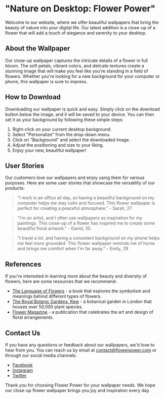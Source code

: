 <!--
Write me content for website with wallpaper which alt text is:

"A close-up of a flower"

The name/title of the page should not be 1:1 copy of the alt text but rather a real content of the website which is using this wallpaper.

- Use markdown format 
- Start with the heading
- The content should look like a real website 
- Include real sections like references, contact, user stories, etc. use things relevant to the page purpose.
- Feel free to use structure like headings, bullets, numbering, blockquotes, paragraphs, horizontal lines, etc.
- You can use formatting like bold or _italic_
- You can include UTF-8 emojis
- Links should be only #hash anchors (and you can refer to the document itself)
- Do not include images
-->

<!--font:Poppins-->

# "Nature on Desktop: Flower Power"

Welcome to our website, where we offer beautiful wallpapers that bring the beauty of nature into your digital life. Our latest addition is a close-up of a flower that will add a touch of elegance and serenity to your desktop.

## About the Wallpaper

Our close-up wallpaper captures the intricate details of a flower in full bloom. The soft petals, vibrant colors, and delicate textures create a stunning image that will make you feel like you're standing in a field of flowers. Whether you're looking for a new background for your computer or phone, this wallpaper is sure to impress.

## How to Download

Downloading our wallpaper is quick and easy. Simply click on the download button below the image, and it will be saved to your device. You can then set it as your background by following these simple steps:

1. Right-click on your current desktop background.
2. Select "Personalize" from the drop-down menu.
3. Click on "Background" and select the downloaded image.
4. Adjust the positioning and size to your liking.
5. Enjoy your new, beautiful wallpaper!

## User Stories

Our customers love our wallpapers and enjoy using them for various purposes. Here are some user stories that showcase the versatility of our products:

> "I work in an office all day, so having a beautiful background on my computer helps me stay calm and focused. This flower wallpaper is perfect for creating a peaceful atmosphere." - Sarah, 27

> "I'm an artist, and I often use wallpapers as inspiration for my paintings. This close-up of a flower has inspired me to create some beautiful floral artwork." - David, 35

> "I travel a lot, and having a consistent background on my phone helps me feel more grounded. This flower wallpaper reminds me of home and brings me comfort when I'm far away." - Emily, 29

## References

If you're interested in learning more about the beauty and diversity of flowers, here are some resources that we recommend:

- [The Language of Flowers](#) - a book that explores the symbolism and meanings behind different types of flowers.
- [The Royal Botanic Gardens, Kew](#) - a botanical garden in London that houses over 50,000 plant species.
- [Flower Magazine](#) - a publication that celebrates the art and design of floral arrangements.

## Contact Us

If you have any questions or feedback about our wallpapers, we'd love to hear from you. You can reach us by email at [contact@flowerpower.com](mailto:contact@flowerpower.com) or through our social media channels:

- [Facebook](#)
- [Instagram](#)
- [Twitter](#)

Thank you for choosing Flower Power for your wallpaper needs. We hope our close-up flower wallpaper brings you joy and inspiration every day.
